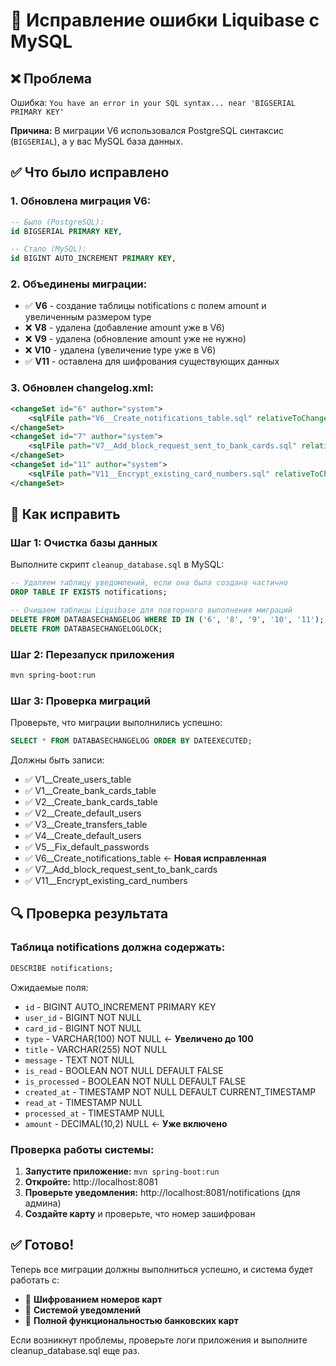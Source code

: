 # 🔧 Исправление ошибки Liquibase с MySQL

## ❌ Проблема
Ошибка: `You have an error in your SQL syntax... near 'BIGSERIAL PRIMARY KEY'`

**Причина:** В миграции V6 использовался PostgreSQL синтаксис (`BIGSERIAL`), а у вас MySQL база данных.

## ✅ Что было исправлено

### 1. **Обновлена миграция V6:**
```sql
-- Было (PostgreSQL):
id BIGSERIAL PRIMARY KEY,

-- Стало (MySQL):
id BIGINT AUTO_INCREMENT PRIMARY KEY,
```

### 2. **Объединены миграции:**
- ✅ **V6** - создание таблицы notifications с полем amount и увеличенным размером type
- ❌ **V8** - удалена (добавление amount уже в V6)
- ❌ **V9** - удалена (обновление amount уже не нужно)
- ❌ **V10** - удалена (увеличение type уже в V6)
- ✅ **V11** - оставлена для шифрования существующих данных

### 3. **Обновлен changelog.xml:**
```xml
<changeSet id="6" author="system">
    <sqlFile path="V6__Create_notifications_table.sql" relativeToChangelogFile="true"/>
</changeSet>
<changeSet id="7" author="system">
    <sqlFile path="V7__Add_block_request_sent_to_bank_cards.sql" relativeToChangelogFile="true"/>
</changeSet>
<changeSet id="11" author="system">
    <sqlFile path="V11__Encrypt_existing_card_numbers.sql" relativeToChangelogFile="true"/>
</changeSet>
```

## 🚀 Как исправить

### **Шаг 1: Очистка базы данных**
Выполните скрипт `cleanup_database.sql` в MySQL:

```sql
-- Удаляем таблицу уведомлений, если она была создана частично
DROP TABLE IF EXISTS notifications;

-- Очищаем таблицы Liquibase для повторного выполнения миграций
DELETE FROM DATABASECHANGELOG WHERE ID IN ('6', '8', '9', '10', '11');
DELETE FROM DATABASECHANGELOGLOCK;
```

### **Шаг 2: Перезапуск приложения**
```bash
mvn spring-boot:run
```

### **Шаг 3: Проверка миграций**
Проверьте, что миграции выполнились успешно:
```sql
SELECT * FROM DATABASECHANGELOG ORDER BY DATEEXECUTED;
```

Должны быть записи:
- ✅ V1__Create_users_table
- ✅ V1__Create_bank_cards_table  
- ✅ V2__Create_bank_cards_table
- ✅ V2__Create_default_users
- ✅ V3__Create_transfers_table
- ✅ V4__Create_default_users
- ✅ V5__Fix_default_passwords
- ✅ V6__Create_notifications_table ← **Новая исправленная**
- ✅ V7__Add_block_request_sent_to_bank_cards
- ✅ V11__Encrypt_existing_card_numbers

## 🔍 Проверка результата

### **Таблица notifications должна содержать:**
```sql
DESCRIBE notifications;
```

Ожидаемые поля:
- `id` - BIGINT AUTO_INCREMENT PRIMARY KEY
- `user_id` - BIGINT NOT NULL
- `card_id` - BIGINT NOT NULL  
- `type` - VARCHAR(100) NOT NULL ← **Увеличено до 100**
- `title` - VARCHAR(255) NOT NULL
- `message` - TEXT NOT NULL
- `is_read` - BOOLEAN NOT NULL DEFAULT FALSE
- `is_processed` - BOOLEAN NOT NULL DEFAULT FALSE
- `created_at` - TIMESTAMP NOT NULL DEFAULT CURRENT_TIMESTAMP
- `read_at` - TIMESTAMP NULL
- `processed_at` - TIMESTAMP NULL
- `amount` - DECIMAL(10,2) NULL ← **Уже включено**

### **Проверка работы системы:**
1. **Запустите приложение:** `mvn spring-boot:run`
2. **Откройте:** http://localhost:8081
3. **Проверьте уведомления:** http://localhost:8081/notifications (для админа)
4. **Создайте карту** и проверьте, что номер зашифрован

## ✅ Готово!

Теперь все миграции должны выполниться успешно, и система будет работать с:
- 🔐 **Шифрованием номеров карт**
- 🔔 **Системой уведомлений**  
- 🏦 **Полной функциональностью банковских карт**

Если возникнут проблемы, проверьте логи приложения и выполните cleanup_database.sql еще раз.
